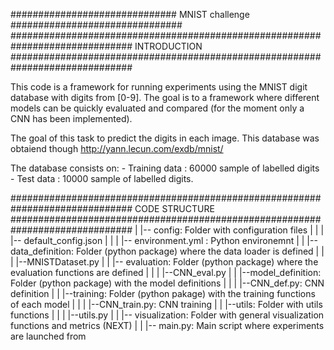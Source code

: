 ############################## MNIST challenge ###############################
##############################################################################
INTRODUCTION
##############################################################################

This code is a framework for running experiments using the MNIST digit database with
digits from [0-9]. The goal is to a framework where different models can be quickly 
evaluated and compared (for the moment only a CNN has been implemented).

The goal of this task to predict the digits in each image. This database was obtaiend though
http://yann.lecun.com/exdb/mnist/

The database consists on:
    - Training data : 60000 sample of labelled digits
    - Test data     : 10000 sample of labelled digits. 

##############################################################################
CODE STRUCTURE
##############################################################################
    |
    |-- config: Folder with configuration files
    |   |
    |   |-- default_config.json
    |   |
    |   |-- environment.yml : Python environemnt 
    |
    |
    |-- data_definition: Folder (python package) where the data loader is defined
    |   |
    |   |--MNISTDataset.py
    |
    |
    |-- evaluation: Folder (python package) where the evaluation functions are defined
    |   |
    |   |--CNN_eval.py
    |
    |
    |--model_definition: Folder (python package) with the model definitions
    |   |
    |   |--CNN_def.py: CNN definition
    |
    |
    |--training: Folder (python pakage) with the training functions of each model
    |   |
    |   |--CNN_train.py: CNN training
    |
    |
    |--utils: Folder with utils functions
    |   |
    |   |--utils.py 
    |
    |
    |-- visualization: Folder with general visualization functions and metrics (NEXT)
    |
    |
    |-- main.py: Main script where experiments are launched from
    
    